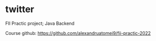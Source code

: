# twitter
FII Practic project; Java Backend

Course github: https://github.com/alexandruatomei9/fii-practic-2022
